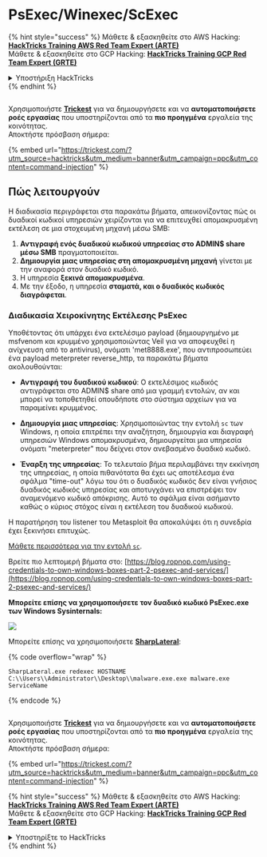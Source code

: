 # PsExec/Winexec/ScExec

{% hint style="success" %}
Μάθετε & εξασκηθείτε στο AWS Hacking:<img src="/.gitbook/assets/arte.png" alt="" data-size="line">[**HackTricks Training AWS Red Team Expert (ARTE)**](https://training.hacktricks.xyz/courses/arte)<img src="/.gitbook/assets/arte.png" alt="" data-size="line">\
Μάθετε & εξασκηθείτε στο GCP Hacking: <img src="/.gitbook/assets/grte.png" alt="" data-size="line">[**HackTricks Training GCP Red Team Expert (GRTE)**<img src="/.gitbook/assets/grte.png" alt="" data-size="line">](https://training.hacktricks.xyz/courses/grte)

<details>

<summary>Υποστήριξη HackTricks</summary>

* Ελέγξτε τα [**σχέδια συνδρομής**](https://github.com/sponsors/carlospolop)!
* **Εγγραφείτε στην** 💬 [**ομάδα Discord**](https://discord.gg/hRep4RUj7f) ή στην [**ομάδα telegram**](https://t.me/peass) ή **ακολουθήστε** μας στο **Twitter** 🐦 [**@hacktricks\_live**](https://twitter.com/hacktricks\_live)**.**
* **Μοιραστείτε κόλπα hacking υποβάλλοντας PRs στα** [**HackTricks**](https://github.com/carlospolop/hacktricks) και [**HackTricks Cloud**](https://github.com/carlospolop/hacktricks-cloud) github repos.

</details>
{% endhint %}

<figure><img src="/.gitbook/assets/image (48).png" alt=""><figcaption></figcaption></figure>

Χρησιμοποιήστε [**Trickest**](https://trickest.com/?utm_source=hacktricks&utm_medium=text&utm_campaign=ppc&utm_term=trickest&utm_content=command-injection) για να δημιουργήσετε και να **αυτοματοποιήσετε ροές εργασίας** που υποστηρίζονται από τα **πιο προηγμένα** εργαλεία της κοινότητας.\
Αποκτήστε πρόσβαση σήμερα:

{% embed url="https://trickest.com/?utm_source=hacktricks&utm_medium=banner&utm_campaign=ppc&utm_content=command-injection" %}

## Πώς λειτουργούν

Η διαδικασία περιγράφεται στα παρακάτω βήματα, απεικονίζοντας πώς οι δυαδικοί κωδικοί υπηρεσιών χειρίζονται για να επιτευχθεί απομακρυσμένη εκτέλεση σε μια στοχευμένη μηχανή μέσω SMB:

1. **Αντιγραφή ενός δυαδικού κωδικού υπηρεσίας στο ADMIN$ share μέσω SMB** πραγματοποιείται.
2. **Δημιουργία μιας υπηρεσίας στη απομακρυσμένη μηχανή** γίνεται με την αναφορά στον δυαδικό κωδικό.
3. Η υπηρεσία **ξεκινά απομακρυσμένα**.
4. Με την έξοδο, η υπηρεσία **σταματά, και ο δυαδικός κωδικός διαγράφεται**.

### **Διαδικασία Χειροκίνητης Εκτέλεσης PsExec**

Υποθέτοντας ότι υπάρχει ένα εκτελέσιμο payload (δημιουργημένο με msfvenom και κρυμμένο χρησιμοποιώντας Veil για να αποφευχθεί η ανίχνευση από το antivirus), ονόματι 'met8888.exe', που αντιπροσωπεύει ένα payload meterpreter reverse_http, τα παρακάτω βήματα ακολουθούνται:

- **Αντιγραφή του δυαδικού κωδικού**: Ο εκτελέσιμος κωδικός αντιγράφεται στο ADMIN$ share από μια γραμμή εντολών, αν και μπορεί να τοποθετηθεί οπουδήποτε στο σύστημα αρχείων για να παραμείνει κρυμμένος.

- **Δημιουργία μιας υπηρεσίας**: Χρησιμοποιώντας την εντολή `sc` των Windows, η οποία επιτρέπει την αναζήτηση, δημιουργία και διαγραφή υπηρεσιών Windows απομακρυσμένα, δημιουργείται μια υπηρεσία ονόματι "meterpreter" που δείχνει στον ανεβασμένο δυαδικό κωδικό.

- **Έναρξη της υπηρεσίας**: Το τελευταίο βήμα περιλαμβάνει την εκκίνηση της υπηρεσίας, η οποία πιθανότατα θα έχει ως αποτέλεσμα ένα σφάλμα "time-out" λόγω του ότι ο δυαδικός κωδικός δεν είναι γνήσιος δυαδικός κωδικός υπηρεσίας και αποτυγχάνει να επιστρέψει τον αναμενόμενο κωδικό απόκρισης. Αυτό το σφάλμα είναι ασήμαντο καθώς ο κύριος στόχος είναι η εκτέλεση του δυαδικού κωδικού.

Η παρατήρηση του listener του Metasploit θα αποκαλύψει ότι η συνεδρία έχει ξεκινήσει επιτυχώς.

[Μάθετε περισσότερα για την εντολή `sc`](https://technet.microsoft.com/en-us/library/bb490995.aspx).

Βρείτε πιο λεπτομερή βήματα στο: [https://blog.ropnop.com/using-credentials-to-own-windows-boxes-part-2-psexec-and-services/](https://blog.ropnop.com/using-credentials-to-own-windows-boxes-part-2-psexec-and-services/)

**Μπορείτε επίσης να χρησιμοποιήσετε τον δυαδικό κωδικό PsExec.exe των Windows Sysinternals:**

![](<../../.gitbook/assets/image (165).png>)

Μπορείτε επίσης να χρησιμοποιήσετε [**SharpLateral**](https://github.com/mertdas/SharpLateral):

{% code overflow="wrap" %}
```
SharpLateral.exe redexec HOSTNAME C:\\Users\\Administrator\\Desktop\\malware.exe.exe malware.exe ServiceName
```
{% endcode %}

<figure><img src="/.gitbook/assets/image (48).png" alt=""><figcaption></figcaption></figure>

Χρησιμοποιήστε [**Trickest**](https://trickest.com/?utm_source=hacktricks&utm_medium=text&utm_campaign=ppc&utm_term=trickest&utm_content=command-injection) για να δημιουργήσετε και να **αυτοματοποιήσετε ροές εργασίας** που υποστηρίζονται από τα **πιο προηγμένα** εργαλεία της κοινότητας.\
Αποκτήστε πρόσβαση σήμερα:

{% embed url="https://trickest.com/?utm_source=hacktricks&utm_medium=banner&utm_campaign=ppc&utm_content=command-injection" %}

{% hint style="success" %}
Μάθετε & εξασκηθείτε στο AWS Hacking:<img src="/.gitbook/assets/arte.png" alt="" data-size="line">[**HackTricks Training AWS Red Team Expert (ARTE)**](https://training.hacktricks.xyz/courses/arte)<img src="/.gitbook/assets/arte.png" alt="" data-size="line">\
Μάθετε & εξασκηθείτε στο GCP Hacking: <img src="/.gitbook/assets/grte.png" alt="" data-size="line">[**HackTricks Training GCP Red Team Expert (GRTE)**<img src="/.gitbook/assets/grte.png" alt="" data-size="line">](https://training.hacktricks.xyz/courses/grte)

<details>

<summary>Υποστηρίξτε το HackTricks</summary>

* Ελέγξτε τα [**σχέδια συνδρομής**](https://github.com/sponsors/carlospolop)!
* **Εγγραφείτε στην** 💬 [**ομάδα Discord**](https://discord.gg/hRep4RUj7f) ή στην [**ομάδα telegram**](https://t.me/peass) ή **ακολουθήστε** μας στο **Twitter** 🐦 [**@hacktricks\_live**](https://twitter.com/hacktricks\_live)**.**
* **Μοιραστείτε κόλπα hacking υποβάλλοντας PRs στα** [**HackTricks**](https://github.com/carlospolop/hacktricks) και [**HackTricks Cloud**](https://github.com/carlospolop/hacktricks-cloud) github repos.

</details>
{% endhint %}
